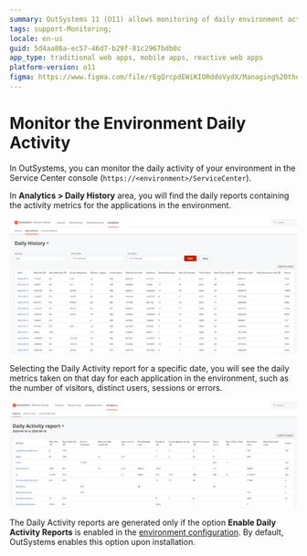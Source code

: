 ```yaml
---
summary: OutSystems 11 (O11) allows monitoring of daily environment activity through the Service Center console, providing detailed application metrics.
tags: support-Monitoring;
locale: en-us
guid: 5d4aa86a-ec57-46d7-b29f-81c2967bdb0c
app_type: traditional web apps, mobile apps, reactive web apps
platform-version: o11
figma: https://www.figma.com/file/rEgQrcpdEWiKIORddoVydX/Managing%20the%20Applications%20Lifecycle?node-id=3200:4027
---
```


# Monitor the Environment Daily Activity

In OutSystems, you can monitor the daily activity of your environment in the Service Center console (`https://<environment>/ServiceCenter`).

In **Analytics > Daily History** area, you will find the daily reports containing the activity metrics for the applications in the environment.

![Screenshot of the OutSystems Service Center showing the list of daily activity reports](images/monitor-daily-activity-list-sc.png "OutSystems Service Center Daily Activity List")

Selecting the Daily Activity report for a specific date, you will see the daily metrics taken on that day for each application in the environment, such as the number of visitors, distinct users, sessions or errors.

![Detailed view of a daily activity report in the OutSystems Service Center, displaying metrics for a specific date](images/monitor-daily-activity-sc.png "OutSystems Service Center Daily Activity Report")

The Daily Activity reports are generated only if the option **Enable Daily Activity Reports** is enabled in the [environment configuration](https://success.outsystems.com/Documentation/11/Setting_Up_OutSystems/Configure_your_OutSystems_environment). By default, OutSystems enables this option upon installation.
